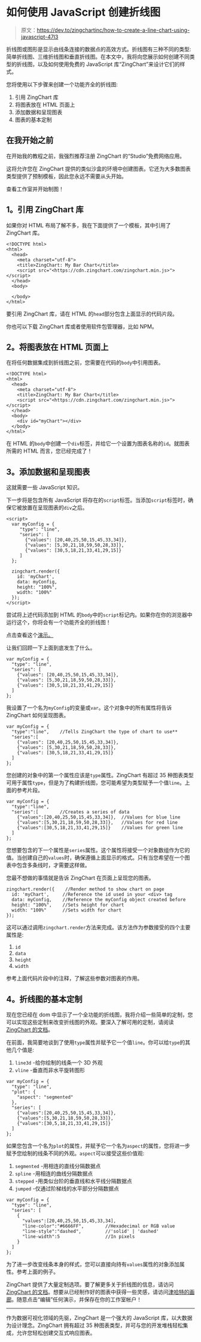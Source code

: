 # 如何使用 JavaScript 创建折线图

> 原文：<https://dev.to/zingchartinc/how-to-create-a-line-chart-using-javascript-47l3>

折线图或图形是显示由线条连接的数据点的高效方式。折线图有三种不同的类型:简单折线图、三维折线图和垂直折线图。在本文中，我将向您展示如何创建不同类型的折线图，以及如何使用免费的 JavaScript 库“ZingChart”来设计它们的样式。

您将使用以下步骤来创建一个功能齐全的折线图:

1.  引用 ZingChart 库
2.  将图表放在 HTML 页面上
3.  添加数据和呈现图表
4.  图表的基本定制

## 在我开始之前

在开始我的教程之前，我强烈推荐注册 ZingChart 的“Studio”免费网络应用。

这将允许您在 ZingChart 提供的类似沙盒的环境中创建图表。它还为大多数图表类型提供了预制模板，因此您永远不需要从头开始。

查看工作室并开始制图！

## 1。引用 ZingChart 库

如果你对 HTML 布局了解不多，我在下面提供了一个模板，其中引用了 ZingChart 库。

```
<!DOCTYPE html>
<html>
  <head>
    <meta charset="utf-8">
    <title>ZingChart: My Bar Chart</title>
    <script src="<https://cdn.zingchart.com/zingchart.min.js>"></script>
  </head>
  <body>

  </body>
</html> 
```

要引用 ZingChart 库，请在 HTML 的`head`部分包含上面显示的代码片段。

你也可以下载 ZingChart 库或者使用软件包管理器，比如 NPM。

## 2。将图表放在 HTML 页面上

在将任何数据集成到折线图之前，您需要在代码的`body`中引用图表。

```
<!DOCTYPE html>
<html>
  <head>
    <meta charset="utf-8">
    <title>ZingChart: My Bar Chart</title>
    <script src="<https://cdn.zingchart.com/zingchart.min.js>"></script>
  </head>
  <body>
    <div id="myChart"></div>
  </body>
</html> 
```

在 HTML 的`body`中创建一个`div`标签，并给它一个设置为图表名称的`id`。就图表所需的 HTML 而言，您已经完成了！

## 3。添加数据和呈现图表

这就需要一些 JavaScript 知识。

下一步将是包含所有 JavaScript 将存在的`script`标签。当添加`script`标签时，确保它被放置在呈现图表的`div`之后。

```
<script>
  var myConfig = {
     "type": "line",
     "series": [
       {"values": [20,40,25,50,15,45,33,34]},
       {"values": [5,30,21,18,59,50,28,33]},
       {"values": [30,5,18,21,33,41,29,15]} 
     ]
  };

  zingchart.render({ 
    id: 'myChart', 
    data: myConfig, 
    height: "100%", 
    width: "100%" 
  });
</script> 
```

尝试将上述代码添加到 HTML 的`body`中的`script`标记内。如果你在你的浏览器中运行这个，你将会有一个功能齐全的折线图！

点击查看这个[演示。](https://app.zingsoft.com/demos/embed/Z4KY0TKN)

让我们回顾一下上面到底发生了什么。

```
var myConfig = {
  "type": "line",
  "series": [
    {"values": [20,40,25,50,15,45,33,34]},
    {"values": [5,30,21,18,59,50,28,33]},
    {"values": [30,5,18,21,33,41,29,15]}
  ]
}; 
```

我设置了一个名为`myConfig`的变量或`var`。这个对象中的所有属性将告诉 ZingChart 如何呈现图表。

```
var myConfig = {
  "type":"line",    //Tells ZingChart the type of chart to use**
  "series":[
    {"values": [20,40,25,50,15,45,33,34]},
    {"values": [5,30,21,18,59,50,28,33]},
    {"values": [30,5,18,21,33,41,29,15]}
  ]
}; 
```

您创建的对象中的第一个属性应该是`type`属性。ZingChart 有超过 35 种图表类型可用于属性`type`，但是为了构建折线图，您可能希望为类型赋予一个值`line`。上面的参考片段。

```
var myConfig = {
  "type":"line",
  "series":[        //Creates a series of data
    {"values":[20,40,25,50,15,45,33,34]},  //Values for blue line
    {"values":[5,30,21,18,59,50,28,33]},   //Values for red line
    {"values":[30,5,18,21,33,41,29,15]}    //Values for green line
  ]
}; 
```

您想要包含的下一个属性是`series`属性。这个属性将接受一个对象数组作为它的值。当创建自己的`values`时，确保遵循上面显示的格式。只有当您希望在一个图表中包含多条线时，才需要这样做。

您最不想做的事情就是告诉 ZingChart 在页面上呈现您的图表。

```
zingchart.render({    //Render method to show chart on page
  id: 'myChart',     //Reference the id used in your <div> tag
  data: myConfig,    //Reference the myConfig object created before
  height: "100%",    //Sets height for chart
  width: "100%"      //Sets width for chart
}); 
```

这可以通过调用`zingchart.render`方法来完成。该方法作为参数接受的四个主要属性是:

1.  `id`
2.  `data`
3.  `height`
4.  `width`

参考上面代码片段中的注释，了解这些参数对图表的作用。

## 4。折线图的基本定制

现在您已经在 dom 中显示了一个全功能的折线图，我将介绍一些简单的定制，您可以实现这些定制来改变折线图的外观。要深入了解可用的定制，请阅读 [ZingChart 的文档](https://www.zingchart.com/docs/chart-types/line#further-customization-and-styling)。

在前面，我简要地谈到了使用`type`属性并赋予它一个值`line`。你可以给`type`的其他几个值是:

1.  `line3d` -给你绘制的线条一个 3D 外观
2.  `vline` -垂直而非水平旋转图形

```
var myConfig = {
  "type": "line",
  "plot": {
    "aspect": "segmented"
  },
  "series": [
    {"values":[20,40,25,50,15,45,33,34]},
    {"values":[5,30,21,18,59,50,28,33]},
    {"values":[30,5,18,21,33,41,29,15]}
  ]
}; 
```

如果您包含一个名为`plot`的属性，并赋予它一个名为`aspect`的属性，您将进一步赋予您绘制的线条不同的外观。`aspect`可以接受这些价值观:

1.  `segmented` -用相连的直线分隔数据点
2.  `spline` -用相连的曲线分隔数据点
3.  `stepped` -用类似台阶的垂直线和水平线分隔数据点
4.  `jumped` -仅通过阶梯线的水平部分分隔数据点

```
var myConfig = {
  "type": "line",
  "series": [
    {
      "values":[20,40,25,50,15,45,33,34],
      "line-color":"#6666FF",        //Hexadecimal or RGB value
      "line-style":"dashed",         //'solid' | 'dashed'
      "line-width":5                 //In pixels
    }
  ]
}; 
```

为了进一步改变线条本身的样式，您可以直接向持有`values`属性的对象添加属性。参考上面的例子。

ZingChart 提供了大量定制选项。要了解更多关于折线图的信息，请访问 [ZingChart 的文档](https://www.zingchart.com/docs/chart-types/line)。想要从已经制作好的图表中获得一些灵感，请访问[津哈特的画廊](https://www.zingchart.com/gallery)。随意点击“编辑”任何演示，并保存在你的工作室帐户！

* * *

作为数据可视化领域的先驱，ZingChart 是一个强大的 JavaScript 库，以大数据为设计理念。ZingChart 拥有超过 35 种图表类型，并可与您的开发堆栈轻松集成，允许您轻松创建交互式响应图表。
